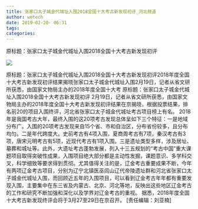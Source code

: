 ```yaml
---
title: 张家口太子城金代城址入围2018全国十大考古新发现初评_河北频道
author: wetech
date: 2019-02-20- 06:31
tags: 
categories: 
---
```

原标题：张家口太子城金代城址入围2018全国十大考古新发现初评
<!-- more -->
                
<img align="center" border="0" src="http://p2.ifengimg.com/a/2016/0810/204c433878d5cf9size1_w16_h16.png" />
                
            
原标题：张家口太子城金代城址入围2018全国十大考古新发现初评2018年度全国十大考古新发现初评结果揭晓张家口太子城金代城址入围2月19日，记者从省文研所获悉，由国家文物局主办的2018年度全国十大考
原标题：张家口太子城金代城址入围2018全国十大考古新发现初评
2月19日，记者从省文研所获悉，由国家文物局主办的2018年度全国十大考古新发现初评结果在京揭晓，根据投票结果，排名前20的项目入围终评，河北省张家口太子城金代城址考古项目榜上有名。
2018年是我国考古大年，最终入围的这20项考古发现总体呈如下三个特征：一是地域分布广。入围的20项考古发现来自15个省、市和自治区，分布省份较多，且分布均匀。二是年代跨度大。史前考古有4项入围，夏商周考古有7项，秦汉考古有3项，唐宋元明考古有5项，近现代考古有1项入围。三是遗址类型多样，涉及居址、墓葬和城址等。此外，大遗址考古蓬勃发展，列入十三五规划的“考古中国”重大课题项目取得突破性成果，入围项目绝大部分都是主动性发掘，课题意识、多学科交叉，科学细致等要求得到贯彻。尤其值得关注的是，辽金考古重要成果不断，今年有两项辽金考古项目，分别为辽宁北镇医巫闾山辽代帝陵遗址群和河北省张家口太子城金代城址入围，而回顾近五年的入围项目，可以看到辽金考古年年都有重要发现入围，主要集中在东三省及内蒙古、北京、河北等地，反映出这些地区辽金考古的工作和研究不断加强和深化以及学界对辽金考古的重视。
据悉，2018年度全国十大考古新发现终评会将于3月27至29日在京召开。
[责任编辑：刘亚楠]
            
